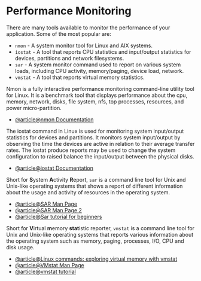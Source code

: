 # Performance Monitoring

There are many tools available to monitor the performance of your application. Some of the most popular are:

- `nmon` - A system monitor tool for Linux and AIX systems.
- `iostat` - A tool that reports CPU statistics and input/output statistics for devices, partitions and network filesystems.
- `sar` - A system monitor command used to report on various system loads, including CPU activity, memory/paging, device load, network.
- `vmstat` - A tool that reports virtual memory statistics.

Nmon is a fully interactive performance monitoring command-line utility tool for Linux. It is a benchmark tool that displays performance about the cpu, memory, network, disks, file system, nfs, top processes, resources, and power micro-partition.

- [@article@nmon Documentation](https://www.ibm.com/docs/en/aix/7.2?topic=n-nmon-command)


The iostat command in Linux is used for monitoring system input/output statistics for devices and partitions. It monitors system input/output by observing the time the devices are active in relation to their average transfer rates. The iostat produce reports may be used to change the system configuration to raised balance the input/output between the physical disks.

- [@article@iostat Documentation](https://man7.org/linux/man-pages/man1/iostat.1.html)


Short for **S**ystem **A**ctivity **R**eport, `sar` is a command line tool for Unix and Unix-like operating systems that shows a report of different information about the usage and activity of resources in the operating system.

- [@article@SAR Man Page](https://man7.org/linux/man-pages/man1/sar.1.html)
- [@article@SAR Man Page 2](https://linux.die.net/man/1/sar)
- [@article@Sar tutorial for beginners](https://linuxhint.com/sar_linux_tutorial/)

Short for **V**irtual **m**emory **stat**istic reporter, `vmstat` is a command line tool for Unix and Unix-like operating systems that reports various information about the operating system such as memory, paging, processes, I/O, CPU and disk usage.

- [@article@Linux commands: exploring virtual memory with vmstat](https://www.redhat.com/sysadmin/linux-commands-vmstat)
- [@article@VMstat Man Page](https://man7.org/linux/man-pages/man8/vmstat.8.html)
- [@article@vmstat tutorial](https://phoenixnap.com/kb/vmstat-command)
